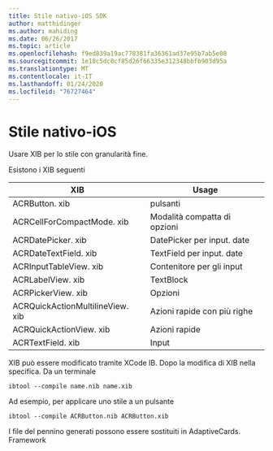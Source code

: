 ```yaml
---
title: Stile nativo-iOS SDK
author: matthidinger
ms.author: mahiding
ms.date: 06/26/2017
ms.topic: article
ms.openlocfilehash: f9ed839a19ac778381fa36361ad37e95b7ab5e08
ms.sourcegitcommit: 1e18c5dc0cf85d26f66335e312348bbfb903d95a
ms.translationtype: MT
ms.contentlocale: it-IT
ms.lasthandoff: 01/24/2020
ms.locfileid: "76727464"
---
```

# <a name="native-styling---ios"></a>Stile nativo-iOS

Usare XIB per lo stile con granularità fine.

Esistono i XIB seguenti

| XIB | Usage |
|---|---|
| ACRButton. xib | pulsanti |
| ACRCellForCompactMode. xib   | Modalità compatta di opzioni|
| ACRDatePicker. xib | DatePicker per input. date |
| ACRDateTextField. xib  | TextField per input. date |
| ACRInputTableView. xib   | Contenitore per gli input |
| ACRLabelView. xib  | TextBlock |
| ACRPickerView. xib | Opzioni |
| ACRQuickActionMultilineView. xib  | Azioni rapide con più righe |
| ACRQuickActionView. xib | Azioni rapide |
| ACRTextField. xib | Input |

XIB può essere modificato tramite XCode IB.
Dopo la modifica di XIB nella specifica.
Da un terminale
```
ibtool --compile name.nib name.xib 
```

Ad esempio, per applicare uno stile a un pulsante
```
ibtool --compile ACRButton.nib ACRButton.xib 
```

I file del pennino generati possono essere sostituiti in AdaptiveCards. Framework
